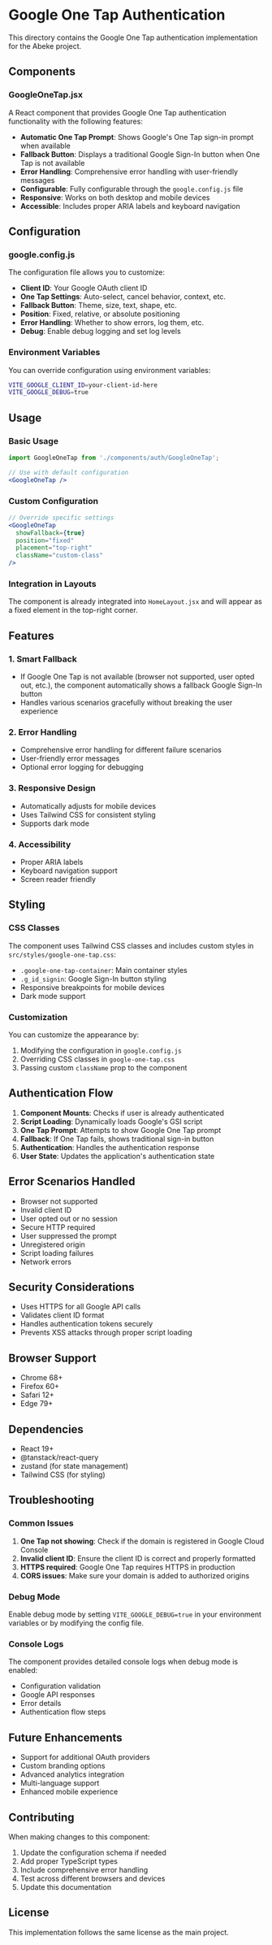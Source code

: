 # Google One Tap Authentication

This directory contains the Google One Tap authentication implementation for the Abeke project.

## Components

### GoogleOneTap.jsx

A React component that provides Google One Tap authentication functionality with the following features:

- **Automatic One Tap Prompt**: Shows Google's One Tap sign-in prompt when available
- **Fallback Button**: Displays a traditional Google Sign-In button when One Tap is not available
- **Error Handling**: Comprehensive error handling with user-friendly messages
- **Configurable**: Fully configurable through the `google.config.js` file
- **Responsive**: Works on both desktop and mobile devices
- **Accessible**: Includes proper ARIA labels and keyboard navigation

## Configuration

### google.config.js

The configuration file allows you to customize:

- **Client ID**: Your Google OAuth client ID
- **One Tap Settings**: Auto-select, cancel behavior, context, etc.
- **Fallback Button**: Theme, size, text, shape, etc.
- **Position**: Fixed, relative, or absolute positioning
- **Error Handling**: Whether to show errors, log them, etc.
- **Debug**: Enable debug logging and set log levels

### Environment Variables

You can override configuration using environment variables:

```bash
VITE_GOOGLE_CLIENT_ID=your-client-id-here
VITE_GOOGLE_DEBUG=true
```

## Usage

### Basic Usage

```jsx
import GoogleOneTap from './components/auth/GoogleOneTap';

// Use with default configuration
<GoogleOneTap />
```

### Custom Configuration

```jsx
// Override specific settings
<GoogleOneTap 
  showFallback={true}
  position="fixed"
  placement="top-right"
  className="custom-class"
/>
```

### Integration in Layouts

The component is already integrated into `HomeLayout.jsx` and will appear as a fixed element in the top-right corner.

## Features

### 1. Smart Fallback

- If Google One Tap is not available (browser not supported, user opted out, etc.), the component automatically shows a fallback Google Sign-In button
- Handles various scenarios gracefully without breaking the user experience

### 2. Error Handling

- Comprehensive error handling for different failure scenarios
- User-friendly error messages
- Optional error logging for debugging

### 3. Responsive Design

- Automatically adjusts for mobile devices
- Uses Tailwind CSS for consistent styling
- Supports dark mode

### 4. Accessibility

- Proper ARIA labels
- Keyboard navigation support
- Screen reader friendly

## Styling

### CSS Classes

The component uses Tailwind CSS classes and includes custom styles in `src/styles/google-one-tap.css`:

- `.google-one-tap-container`: Main container styles
- `.g_id_signin`: Google Sign-In button styling
- Responsive breakpoints for mobile devices
- Dark mode support

### Customization

You can customize the appearance by:

1. Modifying the configuration in `google.config.js`
2. Overriding CSS classes in `google-one-tap.css`
3. Passing custom `className` prop to the component

## Authentication Flow

1. **Component Mounts**: Checks if user is already authenticated
2. **Script Loading**: Dynamically loads Google's GSI script
3. **One Tap Prompt**: Attempts to show Google One Tap prompt
4. **Fallback**: If One Tap fails, shows traditional sign-in button
5. **Authentication**: Handles the authentication response
6. **User State**: Updates the application's authentication state

## Error Scenarios Handled

- Browser not supported
- Invalid client ID
- User opted out or no session
- Secure HTTP required
- User suppressed the prompt
- Unregistered origin
- Script loading failures
- Network errors

## Security Considerations

- Uses HTTPS for all Google API calls
- Validates client ID format
- Handles authentication tokens securely
- Prevents XSS attacks through proper script loading

## Browser Support

- Chrome 68+
- Firefox 60+
- Safari 12+
- Edge 79+

## Dependencies

- React 19+
- @tanstack/react-query
- zustand (for state management)
- Tailwind CSS (for styling)

## Troubleshooting

### Common Issues

1. **One Tap not showing**: Check if the domain is registered in Google Cloud Console
2. **Invalid client ID**: Ensure the client ID is correct and properly formatted
3. **HTTPS required**: Google One Tap requires HTTPS in production
4. **CORS issues**: Make sure your domain is added to authorized origins

### Debug Mode

Enable debug mode by setting `VITE_GOOGLE_DEBUG=true` in your environment variables or by modifying the config file.

### Console Logs

The component provides detailed console logs when debug mode is enabled:
- Configuration validation
- Google API responses
- Error details
- Authentication flow steps

## Future Enhancements

- Support for additional OAuth providers
- Custom branding options
- Advanced analytics integration
- Multi-language support
- Enhanced mobile experience

## Contributing

When making changes to this component:

1. Update the configuration schema if needed
2. Add proper TypeScript types
3. Include comprehensive error handling
4. Test across different browsers and devices
5. Update this documentation

## License

This implementation follows the same license as the main project.
